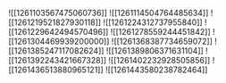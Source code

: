 ![[1261103567475060736]]
![[1261114504764485634]]
![[1261219521827930118]]
![[1261224312737955840]]
![[1261229642494570496]]
![[1261278559244451842]]
![[1261304469939200000]]
![[1261368387734659072]]
![[1261385247117082624]]
![[1261389806371631104]]
![[1261392243421667328]]
![[1261402232928505856]]
![[1261436513880965121]]
![[1261443580238782464]]
